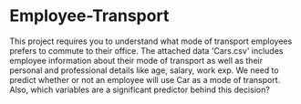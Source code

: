 # Employee-Transport

This project requires you to understand what mode of transport employees prefers to commute to their office. The attached data 'Cars.csv' includes employee information about their mode of transport as well as their personal and professional details like age, salary, work exp. We need to predict whether or not an employee will use Car as a mode of transport. Also, which variables are a significant predictor behind this decision?
